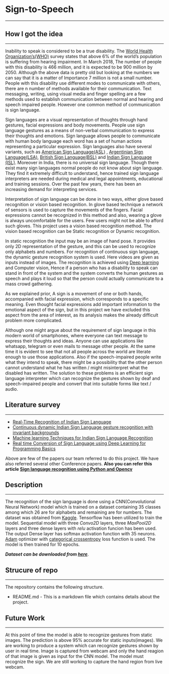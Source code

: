 # Sign-to-Speech
---
## How I got the idea
---

Inability to speak is considered to be a true disability. The [World Health Organization’s(WHO)](https://www.who.int/data/gho) survey states that above 6% of the world’s population is suffering from hearing impairment. In March 2018, The number of people with this disability is 466 million, and it is expected to be 900 million by 2050. Although the above data is pretty old but looking at the numbers we can say that it is a matter of Importance 7 million is not a small number. People with this disability use different modes to communicate with others, there are n number of methods available for their communication. Text messaging, writing, using visual media and finger spelling are a few methods used to establish communication between normal and hearing and speech impaired people. However one common method of communication is sign language. 

Sign languages are a visual representation of thoughts through hand gestures, facial expressions and body movements. People use sign language gestures as a means of non-verbal communication to express their thoughts and emotions. Sign language allows people to communicate with human body language each word has a set of human actions representing a particular expression. Sign languages also have several variants, such as [American Sign Language(ASL)](https://www.nidcd.nih.gov/health/american-sign-language) , [Argentinian Sign Language(LSA)](https://argentinesignlanguage.bible/), [British Sign Language(BSL)](https://www.signbsl.com/) and [Indian Sign Language (ISL)](https://indiansignlanguage.org/). Moreover in India, there is no universal sign language. Though there exist many sign languages normal people do not know about sign language. They find it extremely difficult to understand, hence trained sign language interpreters are needed during medical and legal appointments, educational and training sessions. Over the past few years, there has been an increasing demand for interpreting services.

Interpretation of sign language can be done in two ways, either glove based recognition or vision based recognition. In glove based technique a network of sensors is used to capture the movements of the fingers. Facial expressions cannot be recognized in this method and also, wearing a glove is always uncomfortable for the users. Few users might not be able to afford such gloves. This project uses a vision based recognition method. The vision based recognition can be Static recognition or Dynamic recognition. 

In static recognition the input may be an image of hand pose. It provides only 2D representation of the gesture, and this can be used to recognize only alphabets and numbers. For recognition of continuous sign language, the dynamic gesture recognition system is used. Here videos are given as inputs instead of images. The recognition is achieved using [Deep learning](https://www.ibm.com/cloud/learn/deep-learning) and Computer vision, Hence if a person who has a disability to speak can stand in front of the system and the system converts the human gestures as speech and plays it loud so that the person could actually communicate to a mass crowd gathering.

As we explained prior, A sign is a movement of one or both hands, accompanied with facial expression, which corresponds to a specific meaning. Even thought facial expressions add important information to the emotional aspect of the sign, but in this project we have excluded this aspect from the area of interest, as its analysis makes the already difficult problem more complicated.

Although one might argue about the requirement of sign language in this modern world of smartphones, where everyone can text message to express their thoughts and ideas. Anyone can use applications like whatsapp, telegram or even mails to message other people. At the same time it is evident to see that not all people across the world are literate enough to use those applications. Also if the speech-impaired people write what they intend to speak, there might be a possibility that the other person cannot understand what he has written / might misinterpret what the disabled has written.
The solution to these problems is an efficient sign language interpreter which can recognize the gestures shown by  deaf and speech-impaired people and convert that into suitable forms like text / audio.

## Literature survey
---
- [Real-Time Recognition of Indian Sign Language](https://ieeexplore.ieee.org/document/8862125)
- [Continuous dynamic Indian Sign Language gesture recognition with invariant backgrounds](https://ieeexplore.ieee.org/document/7275945)
- [Machine learning Techniques for Indian Sign Language Recognition](https://ieeexplore.ieee.org/document/8454988)
- [Real time Conversion of Sign Language using Deep Learning for Programming Basics](https://ieeexplore.ieee.org/document/9087272)

Above are few of the papers our team referred to do this project. We have also referred several other Conference papers.
**Also you can refer this article [Sign language recognition using Python and Opencv](https://data-flair.training/blogs/sign-language-recognition-python-ml-opencv/)**

## Description
---
The recognition of the sign language is done using a CNN(Convolutional Neural Network) model which is trained on a dataset containing 35 classes among which 26 are for alphabets and remaining are for numbers. The dataset was obtained from [Kaggle](https://www.kaggle.com/datasets). Tensorflow has been utilized to train the model.
Sequential model with three *Convo2D* layers, three *MaxPool2D* layers and three dense layers with *relu* activation funcion has been used. The output Dense layer has softmax activation function with 35 neurons.
[Adam](https://keras.io/api/optimizers/adam/) optimizer with [categorical crossentropy](https://www.tensorflow.org/api_docs/python/tf/keras/losses/CategoricalCrossentropy) loss function is used. The model is then trained for 10 epochs.

***Dataset can be downloaded from [here](https://www.kaggle.com/vaishnaviasonawane/indian-sign-language-dataset)***.

## Strucure of repo
---
The repository contains the following structure.
- README.md - This is a markdown file which contains details about the project.

<!--[Webcam capture](/images/Webcamcapture.png)
![Hand image](/images/fg.png) -->

## Future Work
---
At this point of time the model is able to recognize gestures from static images. The prediction is above 95% accurate for static inputs(images). We are working to produce a system which can recognize gestures shown by user in real time.
Image is captured from webcam and only the hand reagion of that image is given as input for the CNN model. The model must recognize the sign.
We are still working to capture the hand region from live webcam.